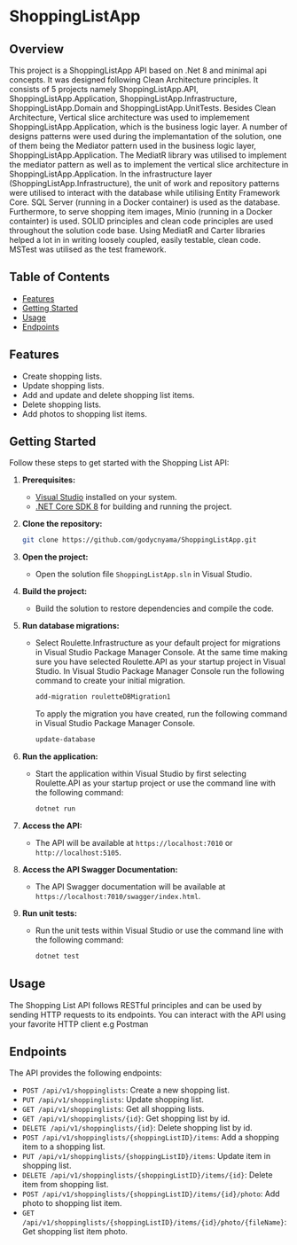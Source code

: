 # ShoppingListApp

## Overview

This project is a ShoppingListApp API based on .Net 8 and minimal api concepts. It was designed following Clean Architecture principles. It consists of 5 projects namely ShoppingListApp.API, ShoppingListApp.Application, ShoppingListApp.Infrastructure, ShoppingListApp.Domain and ShoppingListApp.UnitTests.
Besides Clean Architecture, Vertical slice architecture was used to implemement ShoppingListApp.Application, which is the business logic layer.
A number of designs patterns were used during the implemantation of the solution, one of them being the  Mediator pattern used in the business logic layer, ShoppingListApp.Application. The MediatR library was utilised to implement the mediator pattern as well as to implement the vertical slice architecture in ShoppingListApp.Application. In the infrastructure layer (ShoppingListApp.Infrastructure), the unit of work and repository patterns were utilised to interact with the database while utilising Entity Framework Core. SQL Server (running in a Docker container) is used as the database. Furthermore, to serve shopping item images, Minio (running in a Docker containter) is used. SOLID principles and clean code principles are used throughout the solution code base. Using MediatR and Carter libraries helped a lot in in writing loosely coupled, easily testable, clean code. MSTest was utilised as the test framework.

## Table of Contents

- [Features](#features)
- [Getting Started](#getting-started)
- [Usage](#usage)
- [Endpoints](#endpoints)

## Features

- Create shopping lists.
- Update shopping lists.
- Add and update and delete shopping list items.
- Delete shopping lists.
- Add photos to shopping list items. 

## Getting Started

Follow these steps to get started with the Shopping List API:

1. **Prerequisites:**
   - [Visual Studio](https://visualstudio.microsoft.com/) installed on your system.
   - [.NET Core SDK 8](https://dotnet.microsoft.com/download/dotnet) for building and running the project.

2. **Clone the repository:**
   ```bash
   git clone https://github.com/godycnyama/ShoppingListApp.git
   ```

3. **Open the project:**
   - Open the solution file `ShoppingListApp.sln` in Visual Studio.

4. **Build the project:**
   - Build the solution to restore dependencies and compile the code.

5. **Run database migrations:**
   - Select Roulette.Infrastructure as your default project for migrations in Visual Studio Package Manager Console. At the same time making sure you have selected Roulette.API as your 
      startup project in Visual Studio.
     In Visual Studio Package Manager Console run the following command to create your initial migration.   
      ```bash
     add-migration rouletteDBMigration1
     ```
      To apply the migration you have created, run the following command in Visual Studio Package Manager Console.
     ```bash
     update-database
     ```

6. **Run the application:**
   - Start the application within Visual Studio by first selecting Roulette.API as your startup project or use the command  line with the following command:
     ```bash
     dotnet run
     ```

7. **Access the API:**
   - The API will be available at `https://localhost:7010` or `http://localhost:5105`.

8. **Access the API Swagger Documentation:**
   - The API Swagger documentation will be available at `https://localhost:7010/swagger/index.html`.

9. **Run unit tests:**
   - Run the unit tests within Visual Studio or use the command line with the following command:
     ```bash
     dotnet test
     ```

## Usage

The Shopping List API follows RESTful principles and can be used by sending HTTP requests to its endpoints. You can interact with the API using your favorite HTTP client e.g Postman

## Endpoints

The API provides the following endpoints:

- `POST /api/v1/shoppinglists`: Create a new shopping list.
- `PUT /api/v1/shoppinglists`: Update shopping list.
- `GET /api/v1/shoppinglists`: Get all shopping lists.
- `GET /api/v1/shoppinglists/{id}`: Get shopping list by id.
- `DELETE /api/v1/shoppinglists/{id}`: Delete shopping list by id.
- `POST /api/v1/shoppinglists/{shoppingListID}/items`: Add a shopping item to a shopping list.
- `PUT /api/v1/shoppinglists/{shoppingListID}/items`: Update item in shopping list.
- `DELETE /api/v1/shoppinglists/{shoppingListID}/items/{id}`: Delete item from shopping list.
- `POST /api/v1/shoppinglists/{shoppingListID}/items/{id}/photo`: Add photo to shopping list item.
- `GET /api/v1/shoppinglists/{shoppingListID}/items/{id}/photo/{fileName}`: Get shopping list item photo.
